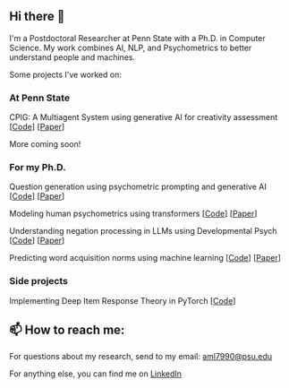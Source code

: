 ## Hi there 👋
I'm a Postdoctoral Researcher at Penn State with a Ph.D. in Computer Science. My work combines AI, NLP, and Psychometrics to better understand people and machines.

Some projects I've worked on:

### At Penn State
CPIG: A Multiagent System using generative AI for creativity assessment [[Code](https://github.com/Beaty-Lab/creativity-item-generation)] [[Paper](https://ceur-ws.org/Vol-3810/paper5.pdf)]

More coming soon!

### For my Ph.D.
Question generation using psychometric prompting and generative AI [[Code](https://github.com/Advancing-Machine-Human-Reasoning-Lab/gpt3-item-generation)] [[Paper](https://aclanthology.org/2023.bea-1.34.pdf)]

Modeling human psychometrics using transformers [[Code](https://github.com/Advancing-Machine-Human-Reasoning-Lab/transformer-psychometrics)] [[Paper](https://aclanthology.org/2021.starsem-1.pdf#page=26)]

Understanding negation processing in LLMs using Developmental Psych [[Code](https://github.com/Advancing-Machine-Human-Reasoning-Lab/negation-processing-ACL-2022)] [[Paper](https://aclanthology.org/2022.acl-short.60.pdf)]

Predicting word acquisition norms using machine learning [[Code](https://github.com/Advancing-Machine-Human-Reasoning-Lab/modeling-acquisition-norms)] [[Paper](https://journals.flvc.org/FLAIRS/article/view/128334)]

### Side projects
Implementing Deep Item Response Theory in PyTorch [[Code](https://github.com/alaverghett/deep-irt-project)]

## 📫 How to reach me:
For questions about my research, send to my email: aml7990@psu.edu

For anything else, you can find me on [LinkedIn](https://www.linkedin.com/in/antoniolaverghettajr/)

<!--
**alaverghett/alaverghett** is a ✨ _special_ ✨ repository because its `README.md` (this file) appears on your GitHub profile.

Here are some ideas to get you started:

- 🔭 I’m currently working on ...
- 🌱 I’m currently learning ...
- 👯 I’m looking to collaborate on ...
- 🤔 I’m looking for help with ...
- 💬 Ask me about ...
- 📫 How to reach me: ...
- 😄 Pronouns: ...
- ⚡ Fun fact: ...
-->
